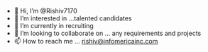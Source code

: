 - 👋 Hi, I’m @Rishiv7170
- 👀 I’m interested in ...talented candidates
- 🌱 I’m currently in recruiting
- 💞️ I’m looking to collaborate on ... any requirements and projects
- 📫 How to reach me ... rishiv@infomericainc.com

<!---
Rishiv7170/Rishiv7170 is a ✨ special ✨ repository because its `README.md` (this file) appears on your GitHub profile.
You can click the Preview link to take a look at your changes.
--->
